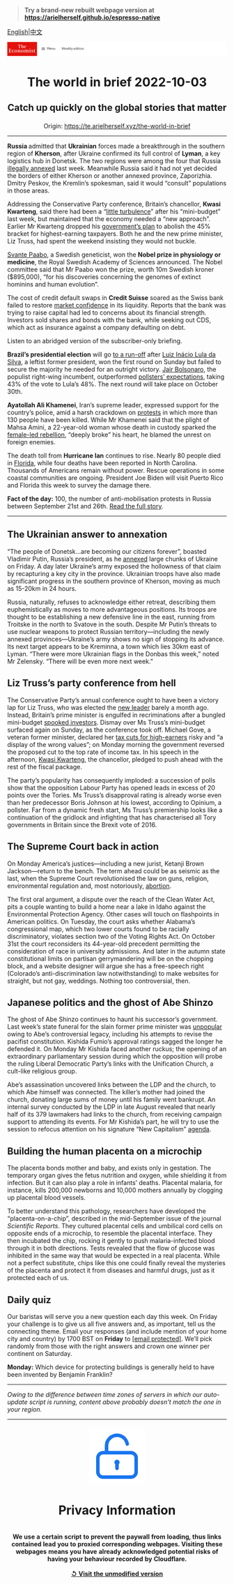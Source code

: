 > **Try a brand-new rebuilt webpage version at https://arielherself.github.io/espresso-native**

[English](https://github.com/arielherself/espresso/blob/main/README.md)|[中文](https://github-com.translate.goog/arielherself/espresso/blob/main/README.md?_x_tr_sl=en&_x_tr_tl=zh-CN&_x_tr_hl=zh-CN&_x_tr_pto=wapp)



![The Economist](menubar.png)

# <p align="center">The world in brief 2022-10-03</p>

## <p align="center">Catch up quickly on the global stories that matter</p>

<p align="center">Origin: <a href="https://te.arielherself.xyz/the-world-in-brief">https://te.arielherself.xyz/the-world-in-brief</a><hr>

<strong>Russia </strong>admitted that <strong>Ukrainian</strong> forces made a breakthrough in the southern region of <strong>Kherson</strong>, after Ukraine confirmed its full control of <strong>Lyman</strong>, a key logistics hub in Donetsk. The two regions were among the four that Russia [illegally annexed](https://te.arielherself.xyz/europe/2022/09/30/vladimir-putin-illegally-annexes-four-ukrainian-oblasts) last week. Meanwhile Russia said it had not yet decided the borders of either Kherson or another annexed province, Zaporizhia. Dmitry Peskov, the Kremlin’s spokesman, said it would “consult” populations in those areas.

Addressing the Conservative Party conference, Britain’s chancellor, <strong>Kwasi Kwarteng</strong>, said there had been a “[little turbulence](https://te.arielherself.xyz/britain/2022/09/27/the-fallout-from-kwasi-kwartengs-mini-budget-continues)” after his “mini-budget” last week, but maintained that the economy needed a “new approach”. Earlier Mr Kwarteng dropped his [government’s plan](https://te.arielherself.xyz/leaders/2022/09/28/how-not-to-run-a-country) to abolish the 45% bracket for highest-earning taxpayers. Both he and the new prime minister, Liz Truss, had spent the weekend insisting they would not buckle.

[Svante Paabo](https://te.arielherself.xyz/science-and-technology/2022/10/03/this-years-first-nobel-laureate-sequenced-the-dna-of-neanderthals), a Swedish geneticist, won the <strong>Nobel prize in physiology or medicine</strong>, the Royal Swedish Academy of Sciences announced. The Nobel committee said that Mr Paabo won the prize, worth 10m Swedish kroner ($895,000), “for his discoveries concerning the genomes of extinct hominins and human evolution”.

The cost of credit default swaps in <strong>Credit Suisse</strong> soared as the Swiss bank failed to restore [market confidence](https://te.arielherself.xyz/finance-and-economics/2022/09/28/investment-banks-are-sharpening-the-axe) in its liquidity. Reports that the bank was trying to raise capital had led to concerns about its financial strength. Investors sold shares and bonds with the bank, while seeking out CDS, which act as insurance against a company defaulting on debt.

Listen to an abridged version of the subscriber-only briefing.

<strong>Brazil’s presidential election</strong> will go [to a run-off](https://te.arielherself.xyz/the-americas/2022/10/03/brazils-presidential-election-will-go-to-a-run-off) after [Luiz Inácio Lula da Silva](https://te.arielherself.xyz/the-americas/2022/09/29/are-brazils-pollsters-right-about-the-presidential-election), a leftist former president, won the first round on Sunday but failed to secure the majority he needed for an outright victory. [Jair Bolsonaro](https://te.arielherself.xyz/briefing/2022/09/08/jair-bolsonaro-is-poised-to-lose-the-brazilian-election), the populist right-wing incumbent, outperformed [pollsters’ expectations](https://te.arielherself.xyz/the-americas/2022/09/29/are-brazils-pollsters-right-about-the-presidential-election), taking 43% of the vote to Lula’s 48%. The next round will take place on October 30th.

<strong>Ayatollah Ali Khamenei</strong>, Iran’s supreme leader, expressed support for the country’s police, amid a harsh crackdown on [protests](https://te.arielherself.xyz/leaders/2022/09/29/irans-tired-regime-is-living-on-borrowed-time) in which more than 130 people have been killed. While Mr Khamenei said that the plight of Mahsa Amini, a 22-year-old woman whose death in custody sparked the [female-led rebellion](https://te.arielherself.xyz/middle-east-and-africa/2022/09/29/irans-ruling-ayatollahs-are-hanging-on), “deeply broke” his heart, he blamed the unrest on foreign enemies.

The death toll from <strong>Hurricane Ian</strong> continues to rise. Nearly 80 people died in [Florida](https://te.arielherself.xyz/united-states/2022/09/29/hurricane-ian-pummels-florida), while four deaths have been reported in North Carolina. Thousands of Americans remain without power. Rescue operations in some coastal communities are ongoing. President Joe Biden will visit Puerto Rico and Florida this week to survey the damage there.

<strong>Fact of the day:</strong> 100, the number of anti-mobilisation protests in Russia between September 21st and 26th. [Read the full story](https://te.arielherself.xyz/graphic-detail/2022/09/29/protests-erupt-across-russia).

----------

## The Ukrainian answer to annexation

“The people of Donetsk…are becoming our citizens forever”, boasted Vladimir Putin, Russia’s president, as he [annexed](https://te.arielherself.xyz/europe/2022/09/30/vladimir-putin-illegally-annexes-four-ukrainian-oblasts) large chunks of Ukraine on Friday. A day later Ukraine’s army exposed the hollowness of that claim by recapturing a key city in the province. Ukrainian troops have also made significant progress in the southern province of Kherson, moving as much as 15-20km in 24 hours.

Russia, naturally, refuses to acknowledge either retreat, describing them euphemistically as moves to more advantageous positions. Its troops are thought to be establishing a new defensive line in the east, running from Troitske in the north to Svatove in the south. Despite Mr Putin’s threats to use nuclear weapons to protect Russian territory—including the newly annexed provinces—Ukraine’s army shows no sign of stopping its advance. Its next target appears to be Kreminna, a town which lies 30km east of Lyman. “There were more Ukrainian flags in the Donbas this week,” noted Mr Zelensky. “There will be even more next week.”

## Liz Truss’s party conference from hell

The Conservative Party’s annual conference ought to have been a victory lap for Liz Truss, who was elected the [new leader](https://te.arielherself.xyz/leaders/2022/09/28/how-not-to-run-a-country) barely a month ago. Instead, Britain’s prime minister is engulfed in recriminations after a bungled mini-budget [spooked investors](https://te.arielherself.xyz/britain/2022/09/26/the-pound-is-plumbing-near-historical-depths-why). Dismay over Ms Truss’s mini-budget surfaced again on Sunday, as the conference took off. Michael Gove, a veteran former minister, declared her [tax cuts for high-earners](https://te.arielherself.xyz/britain/2022/09/23/britains-chancellor-offers-up-a-reckless-budget-fiscally-and-politically) risky and “a display of the wrong values”; on Monday morning the government reversed the proposed cut to the top rate of income tax. In his speech in the afternoon, [Kwasi Kwarteng](https://te.arielherself.xyz/britain/2022/09/07/kwasi-kwarteng-is-bold-brainy-and-weird), the chancellor, pledged to push ahead with the rest of the fiscal package.

The party’s popularity has consequently imploded: a succession of polls show that the opposition Labour Party has opened leads in excess of 20 points over the Tories. Ms Truss’s disapproval rating is already worse even than her predecessor Boris Johnson at his lowest, according to Opinium, a pollster. Far from a dynamic fresh start, Ms Truss’s premiership looks like a continuation of the gridlock and infighting that has characterised all Tory governments in Britain since the Brexit vote of 2016. 

## The Supreme Court back in action

On Monday America’s justices—including a new jurist, Ketanji Brown Jackson—return to the bench. The term ahead could be as seismic as the last, when the Supreme Court revolutionised the law on guns, religion, environmental regulation and, most notoriously, [abortion](https://te.arielherself.xyz/leaders/2022/06/24/the-supreme-courts-rejection-of-roe-will-hurt-the-poorest-most). 

The first oral argument, a dispute over the reach of the Clean Water Act, pits a couple wanting to build a home near a lake in Idaho against the Environmental Protection Agency. Other cases will touch on flashpoints in American politics. On Tuesday, the court asks whether Alabama’s congressional map, which two lower courts found to be racially discriminatory, violates section two of the Voting Rights Act. On October 31st the court reconsiders its 44-year-old precedent permitting the consideration of race in university admissions. And later in the autumn state constitutional limits on partisan gerrymandering will be on the chopping block, and a website designer will argue she has a free-speech right (Colorado’s anti-discrimination law notwithstanding) to make websites for straight, but not gay, weddings. Nothing too controversial, then.

## Japanese politics and the ghost of Abe Shinzo

The ghost of Abe Shinzo continues to haunt his successor’s government. Last week’s state funeral for the slain former prime minister was [unpopular](https://te.arielherself.xyz/asia/2022/09/26/the-fallout-from-abe-shinzos-murder-could-unseat-his-successor) owing to Abe’s controversial legacy, including his attempts to revise the pacifist constitution. Kishida Fumio’s approval ratings sagged the longer he defended it. On Monday Mr Kishida faced another ruckus; the opening of an extraordinary parliamentary session during which the opposition will probe the ruling Liberal Democratic Party’s links with the Unification Church, a cult-like religious group. 

Abe’s assassination uncovered links between the LDP and the church, to which Abe himself was connected. The killer’s mother had joined the church, donating large sums of money until his family went bankrupt. An internal survey conducted by the LDP in late August revealed that nearly half of its 379 lawmakers had links to the church, from receiving campaign support to attending its events. For Mr Kishida’s part, he will try to use the session to refocus attention on his signature “New Capitalism” [agenda](https://te.arielherself.xyz/asia/2022/02/12/kishida-fumios-new-capitalism-is-many-things-but-it-is-not-new).

## Building the human placenta on a microchip

The placenta bonds mother and baby, and exists only in gestation. The temporary organ gives the fetus nutrition and oxygen, while shielding it from infection. But it can also play a role in infants’ deaths. Placental malaria, for instance, kills 200,000 newborns and 10,000 mothers annually by clogging up placental blood vessels.

To better understand this pathology, researchers have developed the “placenta-on-a-chip”, described in the mid-September issue of the journal <em>Scientific Reports</em>. They cultured placental cells and umbilical cord cells on opposite ends of a microchip, to resemble the placental interface. They then incubated the chip, rocking it gently to push malaria-infected blood through it in both directions. Tests revealed that the flow of glucose was inhibited in the same way that would be expected in a real placenta. While not a perfect substitute, chips like this one could finally reveal the mysteries of the placenta and protect it from diseases and harmful drugs, just as it protected each of us.

## Daily quiz

Our baristas will serve you a new question each day this week. On Friday your challenge is to give us all five answers and, as important, tell us the connecting theme. Email your responses (and include mention of your home city and country) by 1700 BST on <strong>Friday</strong> to [<span class="__cf_email__" data-cfemail="87d6f2eefdc2f4f7f5e2f4f4e8c7e2e4e8e9e8eaeef4f3a9e4e8ea">[email&#160;protected]</span>](https://mail.google.com/mail/?view=cm&amp;fs=1&amp;tf=1&amp;to=QuizEspresso@te.arielherself.xyz). We’ll pick randomly from those with the right answers and crown one winner per continent on Saturday.

<strong>Monday:</strong> Which device for protecting buildings is generally held to have been invented by Benjamin Franklin?

----------

*Owing to the difference between time zones of servers in which our auto-update script is running, content above probably doesn't match the one in your region.*

|<br><div align="center"><img src="unlock.png" /><h1>Privacy Information</h1></div></br>We use a certain script to prevent the paywall from loading, thus links contained lead you to proxied corresponding webpages. Visiting these webpages means you have already acknowledged potential risks of having your behaviour recorded by Cloudflare.<br><br>[&#x21BA; Visit the unmodified version](README.raw.md)<br><br>|
|-----|
